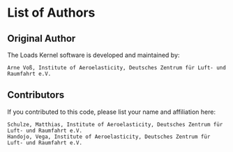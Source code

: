 # List of Authors #

## Original Author ##
The Loads Kernel software is developed and maintained by:

```
Arne Voß, Institute of Aeroelasticity, Deutsches Zentrum für Luft- und Raumfahrt e.V.

```

## Contributors ##
If you contributed to this code, please list your name and affiliation here:

```
Schulze, Matthias, Institute of Aeroelasticity, Deutsches Zentrum für Luft- und Raumfahrt e.V.
Handojo, Vega, Institute of Aeroelasticity, Deutsches Zentrum für Luft- und Raumfahrt e.V.

```

